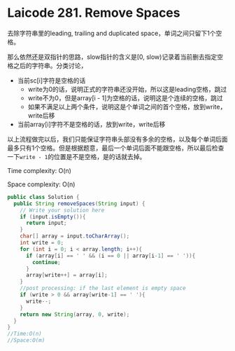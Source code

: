 # Laicode 281. Remove Spaces

去除字符串里的leading, trailing and duplicated space，单词之间只留下1个空格。

那么依然还是双指针的思路，slow指针的含义是[0, slow)记录着当前删去指定空格之后的字符串。分类讨论，
+ 当前sc[i]字符是空格的话
  + write为0的话，说明正式的字符串还没开始，所以这是leading空格，跳过
  + write不为0，但是array[i - 1]为空格的话，说明这是个连续的空格，跳过
  + 如果不满足以上两个条件，说明这是个单词之间的首个空格，放到write，write后移
+ 当前array[i]字符不是空格的话，放到write，write后移

以上流程做完以后，我们只能保证字符串头部没有多余的空格，以及每个单词后面最多只有1个空格。但是根据题意，最后一个单词后面不能跟空格，所以最后检查一下`write - 1`的位置是不是空格，是的话就去掉。

Time complexity: O(n)

Space complexity: O(n)

```java
public class Solution {
  public String removeSpaces(String input) {
    // Write your solution here
    if (input.isEmpty()){
      return input;
    }
    char[] array = input.toCharArray();
    int write = 0;
    for (int i = 0; i < array.length; i++){
      if (array[i] == ' ' && (i == 0 || array[i-1] == ' ')){
        continue;
      }
      array[write++] = array[i];
    }
    //post processing: if the last element is empty space
    if (write > 0 && array[write-1] == ' '){
      write--;
    }
    return new String(array, 0, write);
  }
}
//Time:O(n)
//Space:O(m)

```
